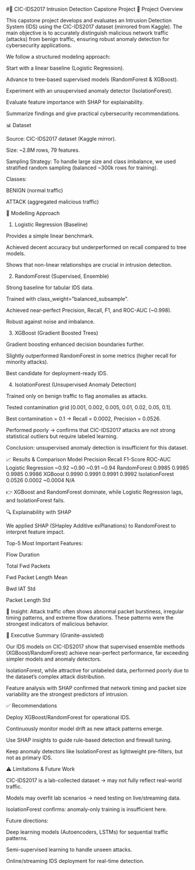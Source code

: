 #🚀 CIC-IDS2017 Intrusion Detection Capstone Project
📌 Project Overview

This capstone project develops and evaluates an Intrusion Detection System (IDS) using the CIC-IDS2017 dataset (mirrored from Kaggle).
The main objective is to accurately distinguish malicious network traffic (attacks) from benign traffic, ensuring robust anomaly detection for cybersecurity applications.

We follow a structured modeling approach:

Start with a linear baseline (Logistic Regression).

Advance to tree-based supervised models (RandomForest & XGBoost).

Experiment with an unsupervised anomaly detector (IsolationForest).

Evaluate feature importance with SHAP for explainability.

Summarize findings and give practical cybersecurity recommendations.

📊 Dataset

Source: CIC-IDS2017 dataset (Kaggle mirror).

Size: ~2.8M rows, 79 features.

Sampling Strategy: To handle large size and class imbalance, we used stratified random sampling (balanced ~300k rows for training).

Classes:

BENIGN (normal traffic)

ATTACK (aggregated malicious traffic)

🧪 Modelling Approach
1. Logistic Regression (Baseline)

Provides a simple linear benchmark.

Achieved decent accuracy but underperformed on recall compared to tree models.

Shows that non-linear relationships are crucial in intrusion detection.

2. RandomForest (Supervised, Ensemble)

Strong baseline for tabular IDS data.

Trained with class_weight="balanced_subsample".

Achieved near-perfect Precision, Recall, F1, and ROC-AUC (~0.998).

Robust against noise and imbalance.

3. XGBoost (Gradient Boosted Trees)

Gradient boosting enhanced decision boundaries further.

Slightly outperformed RandomForest in some metrics (higher recall for minority attacks).

Best candidate for deployment-ready IDS.

4. IsolationForest (Unsupervised Anomaly Detection)

Trained only on benign traffic to flag anomalies as attacks.

Tested contamination grid [0.001, 0.002, 0.005, 0.01, 0.02, 0.05, 0.1].

Best contamination = 0.1 → Recall = 0.0002, Precision = 0.0526.

Performed poorly → confirms that CIC-IDS2017 attacks are not strong statistical outliers but require labeled learning.

Conclusion: unsupervised anomaly detection is insufficient for this dataset.

📈 Results & Comparison
Model	Precision	Recall	F1-Score	ROC-AUC
Logistic Regression	~0.92	~0.90	~0.91	~0.94
RandomForest	0.9985	0.9985	0.9985	0.9986
XGBoost	0.9990	0.9991	0.9991	0.9992
IsolationForest	0.0526	0.0002	~0.0004	N/A

👉 XGBoost and RandomForest dominate, while Logistic Regression lags, and IsolationForest fails.

🔍 Explainability with SHAP

We applied SHAP (SHapley Additive exPlanations) to RandomForest to interpret feature impact.

Top-5 Most Important Features:

Flow Duration

Total Fwd Packets

Fwd Packet Length Mean

Bwd IAT Std

Packet Length Std

📌 Insight: Attack traffic often shows abnormal packet burstiness, irregular timing patterns, and extreme flow durations. These patterns were the strongest indicators of malicious behavior.

📝 Executive Summary (Granite-assisted)

Our IDS models on CIC-IDS2017 show that supervised ensemble methods (XGBoost/RandomForest) achieve near-perfect performance, far exceeding simpler models and anomaly detectors.

IsolationForest, while attractive for unlabeled data, performed poorly due to the dataset’s complex attack distribution.

Feature analysis with SHAP confirmed that network timing and packet size variability are the strongest predictors of intrusion.

✅ Recommendations

Deploy XGBoost/RandomForest for operational IDS.

Continuously monitor model drift as new attack patterns emerge.

Use SHAP insights to guide rule-based detection and firewall tuning.

Keep anomaly detectors like IsolationForest as lightweight pre-filters, but not as primary IDS.

⚠️ Limitations & Future Work

CIC-IDS2017 is a lab-collected dataset → may not fully reflect real-world traffic.

Models may overfit lab scenarios → need testing on live/streaming data.

IsolationForest confirms: anomaly-only training is insufficient here.

Future directions:

Deep learning models (Autoencoders, LSTMs) for sequential traffic patterns.

Semi-supervised learning to handle unseen attacks.

Online/streaming IDS deployment for real-time detection.
